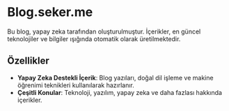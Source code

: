 # Blog.seker.me

Bu blog, yapay zeka tarafından oluşturulmuştur. İçerikler, en güncel teknolojiler ve bilgiler ışığında otomatik olarak üretilmektedir.

## Özellikler
- **Yapay Zeka Destekli İçerik**: Blog yazıları, doğal dil işleme ve makine öğrenimi teknikleri kullanılarak hazırlanır.
- **Çeşitli Konular**: Teknoloji, yazılım, yapay zeka ve daha fazlası hakkında içerikler.
